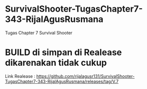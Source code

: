 # SurvivalShooter-TugasChapter7-343-RijalAgusRusmana
 Tugas Chapter 7 Survival Shooter
# BUILD di simpan di Realease dikarenakan tidak cukup
Link Realease : https://github.com/rijalagusr131/SurvivalShooter-TugasChapter7-343-RijalAgusRusmana/releases/tag/V.7
